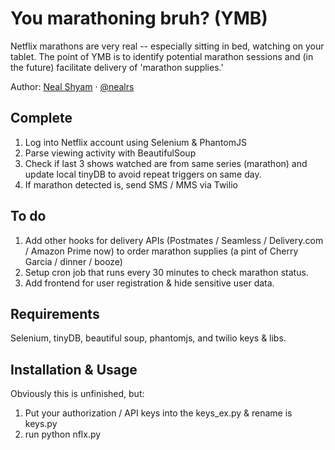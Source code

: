 # You marathoning bruh? (YMB)

Netflix marathons are very real --  especially sitting in bed, watching on your tablet. The point of YMB is to identify potential marathon sessions and (in the future) facilitate delivery of 'marathon supplies.'

Author: [Neal Shyam](http://nealshyam.com)  &middot; [@nealrs](http://twitter.com/nealrs)

## Complete

1. Log into Netflix account using Selenium & PhantomJS
2. Parse viewing activity with BeautifulSoup
3. Check if last 3 shows watched are from same series (marathon) and update local tinyDB to avoid repeat triggers on same day.
4. If marathon detected is, send SMS / MMS via Twilio

## To do

1. Add other hooks for delivery APIs (Postmates / Seamless / Delivery.com / Amazon Prime now) to order marathon supplies (a pint of Cherry Garcia / dinner / booze)
2. Setup cron job that runs every 30 minutes to check marathon status.
3. Add frontend for user registration & hide sensitive user data.

## Requirements

Selenium, tinyDB, beautiful soup, phantomjs, and twilio keys & libs.

## Installation & Usage

Obviously this is unfinished, but:

1. Put your authorization / API keys into the keys_ex.py & rename is keys.py
2. run python nflx.py
